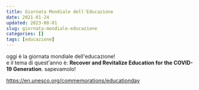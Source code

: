 ```yaml
---
title: Giornata Mondiale dell'Educazione
date: 2021-01-24
updated: 2023-08-01
slug: giornata-mondiale-educazione
categories: []
tags: [educazione]
---
```


oggi è la giornata mondiale dell'educazione!  
e il tema di quest'anno è: **Recover and Revitalize Education for the COVID-19 Generation**.
sapevamolo!

<https://en.unesco.org/commemorations/educationday>